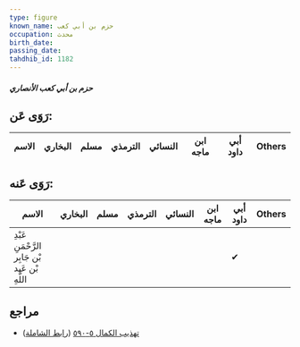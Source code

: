```yaml
---
type: figure
known_name: حزم بن أبي كعب
occupation: محدث
birth_date:
passing_date:
tahdhib_id: 1182
---
```

##### حزم بن أبي كعب الأنصاري

## رَوَى عَن:
| الاسم | البخاري | مسلم | الترمذي | النسائي | ابن ماجه | أبي داود | Others |
| ----- | ------- | ---- | ------- | ------- | -------- | -------- | ------ |
## رَوَى عَنه:
| الاسم                                          | البخاري | مسلم | الترمذي | النسائي | ابن ماجه | أبي داود | Others |
| ---------------------------------------------- | ------- | ---- | ------- | ------- | -------- | -------- | ------ |
| عَبْدِ الرَّحْمَنِ بْن جَابِر بْن عَبد اللَّهِ |         |      |         |         |          | ✔        |        |
## مراجع
- [تهذيب الكمال ٥-٥٩٠](obsidian://open?vault=Tahdhib-al-Kamal&file=Figures/١١٨٢-حزم%20بن%20أبي%20كعب%20الأنصاري) ([رابط الشاملة](https://shamela.ws/book/3722/2668))